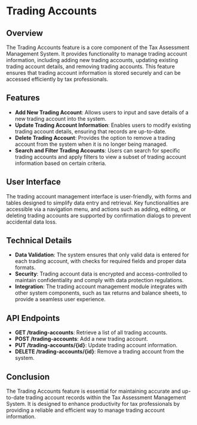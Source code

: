 # Trading Accounts

## Overview
The Trading Accounts feature is a core component of the Tax Assessment Management System. It provides functionality to manage trading account information, including adding new trading accounts, updating existing trading account details, and removing trading accounts. This feature ensures that trading account information is stored securely and can be accessed efficiently by tax professionals.

## Features
- **Add New Trading Account**: Allows users to input and save details of a new trading account into the system.
- **Update Trading Account Information**: Enables users to modify existing trading account details, ensuring that records are up-to-date.
- **Delete Trading Account**: Provides the option to remove a trading account from the system when it is no longer being managed.
- **Search and Filter Trading Accounts**: Users can search for specific trading accounts and apply filters to view a subset of trading account information based on certain criteria.

## User Interface
The trading account management interface is user-friendly, with forms and tables designed to simplify data entry and retrieval. Key functionalities are accessible via a navigation menu, and actions such as adding, editing, or deleting trading accounts are supported by confirmation dialogs to prevent accidental data loss.

## Technical Details
- **Data Validation**: The system ensures that only valid data is entered for each trading account, with checks for required fields and proper data formats.
- **Security**: Trading account data is encrypted and access-controlled to maintain confidentiality and comply with data protection regulations.
- **Integration**: The trading account management module integrates with other system components, such as tax returns and balance sheets, to provide a seamless user experience.

## API Endpoints
- **GET /trading-accounts**: Retrieve a list of all trading accounts.
- **POST /trading-accounts**: Add a new trading account.
- **PUT /trading-accounts/{id}**: Update trading account information.
- **DELETE /trading-accounts/{id}**: Remove a trading account from the system.

## Conclusion
The Trading Accounts feature is essential for maintaining accurate and up-to-date trading account records within the Tax Assessment Management System. It is designed to enhance productivity for tax professionals by providing a reliable and efficient way to manage trading account information.
